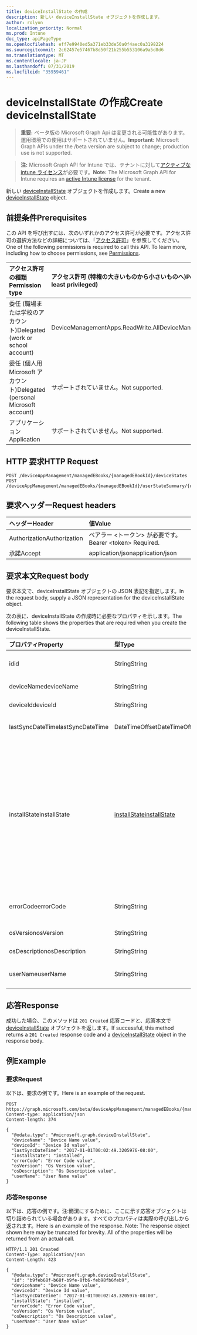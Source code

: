 ```yaml
---
title: deviceInstallState の作成
description: 新しい deviceInstallState オブジェクトを作成します。
author: rolyon
localization_priority: Normal
ms.prod: Intune
doc_type: apiPageType
ms.openlocfilehash: eff7e9940ed5a371eb33de50a0f4aec0a3198224
ms.sourcegitcommit: 2c62457e57467b8d50f21b255b553106a9a5d8d6
ms.translationtype: MT
ms.contentlocale: ja-JP
ms.lasthandoff: 07/31/2019
ms.locfileid: "35959461"
---
```

# <a name="create-deviceinstallstate"></a><span data-ttu-id="2ea22-103">deviceInstallState の作成</span><span class="sxs-lookup"><span data-stu-id="2ea22-103">Create deviceInstallState</span></span>

> <span data-ttu-id="2ea22-104">**重要:** ベータ版の Microsoft Graph Api は変更される可能性があります。運用環境での使用はサポートされていません。</span><span class="sxs-lookup"><span data-stu-id="2ea22-104">**Important:** Microsoft Graph APIs under the /beta version are subject to change; production use is not supported.</span></span>

> <span data-ttu-id="2ea22-105">**注:** Microsoft Graph API for Intune では、テナントに対して[アクティブな intune ライセンス](https://go.microsoft.com/fwlink/?linkid=839381)が必要です。</span><span class="sxs-lookup"><span data-stu-id="2ea22-105">**Note:** The Microsoft Graph API for Intune requires an [active Intune license](https://go.microsoft.com/fwlink/?linkid=839381) for the tenant.</span></span>

<span data-ttu-id="2ea22-106">新しい [deviceInstallState](../resources/intune-books-deviceinstallstate.md) オブジェクトを作成します。</span><span class="sxs-lookup"><span data-stu-id="2ea22-106">Create a new [deviceInstallState](../resources/intune-books-deviceinstallstate.md) object.</span></span>

## <a name="prerequisites"></a><span data-ttu-id="2ea22-107">前提条件</span><span class="sxs-lookup"><span data-stu-id="2ea22-107">Prerequisites</span></span>
<span data-ttu-id="2ea22-p101">この API を呼び出すには、次のいずれかのアクセス許可が必要です。アクセス許可の選択方法などの詳細については、「[アクセス許可](/graph/permissions-reference)」を参照してください。</span><span class="sxs-lookup"><span data-stu-id="2ea22-p101">One of the following permissions is required to call this API. To learn more, including how to choose permissions, see [Permissions](/graph/permissions-reference).</span></span>

|<span data-ttu-id="2ea22-110">アクセス許可の種類</span><span class="sxs-lookup"><span data-stu-id="2ea22-110">Permission type</span></span>|<span data-ttu-id="2ea22-111">アクセス許可 (特権の大きいものから小さいものへ)</span><span class="sxs-lookup"><span data-stu-id="2ea22-111">Permissions (from most to least privileged)</span></span>|
|:---|:---|
|<span data-ttu-id="2ea22-112">委任 (職場または学校のアカウント)</span><span class="sxs-lookup"><span data-stu-id="2ea22-112">Delegated (work or school account)</span></span>|<span data-ttu-id="2ea22-113">DeviceManagementApps.ReadWrite.All</span><span class="sxs-lookup"><span data-stu-id="2ea22-113">DeviceManagementApps.ReadWrite.All</span></span>|
|<span data-ttu-id="2ea22-114">委任 (個人用 Microsoft アカウント)</span><span class="sxs-lookup"><span data-stu-id="2ea22-114">Delegated (personal Microsoft account)</span></span>|<span data-ttu-id="2ea22-115">サポートされていません。</span><span class="sxs-lookup"><span data-stu-id="2ea22-115">Not supported.</span></span>|
|<span data-ttu-id="2ea22-116">アプリケーション</span><span class="sxs-lookup"><span data-stu-id="2ea22-116">Application</span></span>|<span data-ttu-id="2ea22-117">サポートされていません。</span><span class="sxs-lookup"><span data-stu-id="2ea22-117">Not supported.</span></span>|

## <a name="http-request"></a><span data-ttu-id="2ea22-118">HTTP 要求</span><span class="sxs-lookup"><span data-stu-id="2ea22-118">HTTP Request</span></span>
<!-- {
  "blockType": "ignored"
}
-->
``` http
POST /deviceAppManagement/managedEBooks/{managedEBookId}/deviceStates
POST /deviceAppManagement/managedEBooks/{managedEBookId}/userStateSummary/{userInstallStateSummaryId}/deviceStates
```

## <a name="request-headers"></a><span data-ttu-id="2ea22-119">要求ヘッダー</span><span class="sxs-lookup"><span data-stu-id="2ea22-119">Request headers</span></span>
|<span data-ttu-id="2ea22-120">ヘッダー</span><span class="sxs-lookup"><span data-stu-id="2ea22-120">Header</span></span>|<span data-ttu-id="2ea22-121">値</span><span class="sxs-lookup"><span data-stu-id="2ea22-121">Value</span></span>|
|:---|:---|
|<span data-ttu-id="2ea22-122">Authorization</span><span class="sxs-lookup"><span data-stu-id="2ea22-122">Authorization</span></span>|<span data-ttu-id="2ea22-123">ベアラー &lt;トークン&gt; が必要です。</span><span class="sxs-lookup"><span data-stu-id="2ea22-123">Bearer &lt;token&gt; Required.</span></span>|
|<span data-ttu-id="2ea22-124">承諾</span><span class="sxs-lookup"><span data-stu-id="2ea22-124">Accept</span></span>|<span data-ttu-id="2ea22-125">application/json</span><span class="sxs-lookup"><span data-stu-id="2ea22-125">application/json</span></span>|

## <a name="request-body"></a><span data-ttu-id="2ea22-126">要求本文</span><span class="sxs-lookup"><span data-stu-id="2ea22-126">Request body</span></span>
<span data-ttu-id="2ea22-127">要求本文で、deviceInstallState オブジェクトの JSON 表記を指定します。</span><span class="sxs-lookup"><span data-stu-id="2ea22-127">In the request body, supply a JSON representation for the deviceInstallState object.</span></span>

<span data-ttu-id="2ea22-128">次の表に、deviceInstallState の作成時に必要なプロパティを示します。</span><span class="sxs-lookup"><span data-stu-id="2ea22-128">The following table shows the properties that are required when you create the deviceInstallState.</span></span>

|<span data-ttu-id="2ea22-129">プロパティ</span><span class="sxs-lookup"><span data-stu-id="2ea22-129">Property</span></span>|<span data-ttu-id="2ea22-130">型</span><span class="sxs-lookup"><span data-stu-id="2ea22-130">Type</span></span>|<span data-ttu-id="2ea22-131">説明</span><span class="sxs-lookup"><span data-stu-id="2ea22-131">Description</span></span>|
|:---|:---|:---|
|<span data-ttu-id="2ea22-132">id</span><span class="sxs-lookup"><span data-stu-id="2ea22-132">id</span></span>|<span data-ttu-id="2ea22-133">String</span><span class="sxs-lookup"><span data-stu-id="2ea22-133">String</span></span>|<span data-ttu-id="2ea22-134">エンティティのキー。</span><span class="sxs-lookup"><span data-stu-id="2ea22-134">Key of the entity.</span></span>|
|<span data-ttu-id="2ea22-135">deviceName</span><span class="sxs-lookup"><span data-stu-id="2ea22-135">deviceName</span></span>|<span data-ttu-id="2ea22-136">String</span><span class="sxs-lookup"><span data-stu-id="2ea22-136">String</span></span>|<span data-ttu-id="2ea22-137">デバイス名。</span><span class="sxs-lookup"><span data-stu-id="2ea22-137">Device name.</span></span>|
|<span data-ttu-id="2ea22-138">deviceId</span><span class="sxs-lookup"><span data-stu-id="2ea22-138">deviceId</span></span>|<span data-ttu-id="2ea22-139">String</span><span class="sxs-lookup"><span data-stu-id="2ea22-139">String</span></span>|<span data-ttu-id="2ea22-140">デバイス ID。</span><span class="sxs-lookup"><span data-stu-id="2ea22-140">Device Id.</span></span>|
|<span data-ttu-id="2ea22-141">lastSyncDateTime</span><span class="sxs-lookup"><span data-stu-id="2ea22-141">lastSyncDateTime</span></span>|<span data-ttu-id="2ea22-142">DateTimeOffset</span><span class="sxs-lookup"><span data-stu-id="2ea22-142">DateTimeOffset</span></span>|<span data-ttu-id="2ea22-143">最後の同期日時。</span><span class="sxs-lookup"><span data-stu-id="2ea22-143">Last sync date and time.</span></span>|
|<span data-ttu-id="2ea22-144">installState</span><span class="sxs-lookup"><span data-stu-id="2ea22-144">installState</span></span>|[<span data-ttu-id="2ea22-145">installState</span><span class="sxs-lookup"><span data-stu-id="2ea22-145">installState</span></span>](../resources/intune-books-installstate.md)|<span data-ttu-id="2ea22-146">電子ブックのインストールの状態。</span><span class="sxs-lookup"><span data-stu-id="2ea22-146">The install state of the eBook.</span></span> <span data-ttu-id="2ea22-147">可能な値は、`notApplicable`、`installed`、`failed`、`notInstalled`、`uninstallFailed`、`unknown` です。</span><span class="sxs-lookup"><span data-stu-id="2ea22-147">Possible values are: `notApplicable`, `installed`, `failed`, `notInstalled`, `uninstallFailed`, `unknown`.</span></span>|
|<span data-ttu-id="2ea22-148">errorCode</span><span class="sxs-lookup"><span data-stu-id="2ea22-148">errorCode</span></span>|<span data-ttu-id="2ea22-149">String</span><span class="sxs-lookup"><span data-stu-id="2ea22-149">String</span></span>|<span data-ttu-id="2ea22-150">インストール失敗のエラー コード。</span><span class="sxs-lookup"><span data-stu-id="2ea22-150">The error code for install failures.</span></span>|
|<span data-ttu-id="2ea22-151">osVersion</span><span class="sxs-lookup"><span data-stu-id="2ea22-151">osVersion</span></span>|<span data-ttu-id="2ea22-152">String</span><span class="sxs-lookup"><span data-stu-id="2ea22-152">String</span></span>|<span data-ttu-id="2ea22-153">OS バージョン。</span><span class="sxs-lookup"><span data-stu-id="2ea22-153">OS Version.</span></span>|
|<span data-ttu-id="2ea22-154">osDescription</span><span class="sxs-lookup"><span data-stu-id="2ea22-154">osDescription</span></span>|<span data-ttu-id="2ea22-155">String</span><span class="sxs-lookup"><span data-stu-id="2ea22-155">String</span></span>|<span data-ttu-id="2ea22-156">OS の説明。</span><span class="sxs-lookup"><span data-stu-id="2ea22-156">OS Description.</span></span>|
|<span data-ttu-id="2ea22-157">userName</span><span class="sxs-lookup"><span data-stu-id="2ea22-157">userName</span></span>|<span data-ttu-id="2ea22-158">String</span><span class="sxs-lookup"><span data-stu-id="2ea22-158">String</span></span>|<span data-ttu-id="2ea22-159">デバイスのユーザー名。</span><span class="sxs-lookup"><span data-stu-id="2ea22-159">Device User Name.</span></span>|



## <a name="response"></a><span data-ttu-id="2ea22-160">応答</span><span class="sxs-lookup"><span data-stu-id="2ea22-160">Response</span></span>
<span data-ttu-id="2ea22-161">成功した場合、このメソッドは `201 Created` 応答コードと、応答本文で [deviceInstallState](../resources/intune-books-deviceinstallstate.md) オブジェクトを返します。</span><span class="sxs-lookup"><span data-stu-id="2ea22-161">If successful, this method returns a `201 Created` response code and a [deviceInstallState](../resources/intune-books-deviceinstallstate.md) object in the response body.</span></span>

## <a name="example"></a><span data-ttu-id="2ea22-162">例</span><span class="sxs-lookup"><span data-stu-id="2ea22-162">Example</span></span>

### <a name="request"></a><span data-ttu-id="2ea22-163">要求</span><span class="sxs-lookup"><span data-stu-id="2ea22-163">Request</span></span>
<span data-ttu-id="2ea22-164">以下は、要求の例です。</span><span class="sxs-lookup"><span data-stu-id="2ea22-164">Here is an example of the request.</span></span>
``` http
POST https://graph.microsoft.com/beta/deviceAppManagement/managedEBooks/{managedEBookId}/deviceStates
Content-type: application/json
Content-length: 374

{
  "@odata.type": "#microsoft.graph.deviceInstallState",
  "deviceName": "Device Name value",
  "deviceId": "Device Id value",
  "lastSyncDateTime": "2017-01-01T00:02:49.3205976-08:00",
  "installState": "installed",
  "errorCode": "Error Code value",
  "osVersion": "Os Version value",
  "osDescription": "Os Description value",
  "userName": "User Name value"
}
```

### <a name="response"></a><span data-ttu-id="2ea22-165">応答</span><span class="sxs-lookup"><span data-stu-id="2ea22-165">Response</span></span>
<span data-ttu-id="2ea22-p103">以下は、応答の例です。注:簡潔にするために、ここに示す応答オブジェクトは切り詰められている場合があります。すべてのプロパティは実際の呼び出しから返されます。</span><span class="sxs-lookup"><span data-stu-id="2ea22-p103">Here is an example of the response. Note: The response object shown here may be truncated for brevity. All of the properties will be returned from an actual call.</span></span>
``` http
HTTP/1.1 201 Created
Content-Type: application/json
Content-Length: 423

{
  "@odata.type": "#microsoft.graph.deviceInstallState",
  "id": "b9feb68f-b68f-b9fe-8fb6-feb98fb6feb9",
  "deviceName": "Device Name value",
  "deviceId": "Device Id value",
  "lastSyncDateTime": "2017-01-01T00:02:49.3205976-08:00",
  "installState": "installed",
  "errorCode": "Error Code value",
  "osVersion": "Os Version value",
  "osDescription": "Os Description value",
  "userName": "User Name value"
}
```





